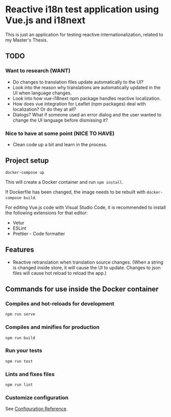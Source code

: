 # Reactive i18n test application using Vue.js and i18next

This is just an application for testing reactive internationalization, related to my Master's Thesis.

## TODO

### Want to research (WANT)

* Do changes to translation files update automatically to the UI?
* Look into the reason why translations are automatically updated in the UI when language changes.
* Look into how vue-i18next npm package handles reactive localization.
* How does vue integration for Leaflet (npm packages) deal with localization? Or do they at all?
* Dialogs? What if someone used an error dialog and the user wanted to change the UI language before dismissing it?

### Nice to have at some point (NICE TO HAVE)

* Clean code up a bit and learn in the process.

## Project setup

```
docker-compose up
```

This will create a Docker container and run `npm install`.

If Dockerfile has been changed, the image needs to be rebuilt with `docker-compose build`.

For editing Vue.js code with Visual Studio Code, it is recommended to install the following extensions for that editor:

* Vetur
* ESLint
* Prettier - Code formatter

## Features

* Reactive retranslation when translation source changes. (When a string is changed inside store, it will cause the UI to update. Changes to json files will cause hot reload to reload the app.)

## Commands for use inside the Docker container

### Compiles and hot-reloads for development
```
npm run serve
```

### Compiles and minifies for production
```
npm run build
```

### Run your tests
```
npm run test
```

### Lints and fixes files
```
npm run lint
```

### Customize configuration
See [Configuration Reference](https://cli.vuejs.org/config/).
